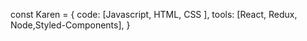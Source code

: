 
const Karen = {
  code: [Javascript, HTML, CSS ],
  tools: [React, Redux, Node,Styled-Components],
}

